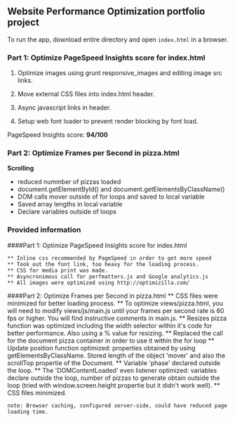 ## Website Performance Optimization portfolio project

To run the app, download entire directory and open `index.html` in a browser.

### Part 1: Optimize PageSpeed Insights score for index.html

1. Optimize images using grunt responsive_images and editing image src links.

2. Move external CSS files into index.html header.

3. Async javascript links in header.

4. Setup web font loader to prevent render blocking by font load.

PageSpeed Insights score: **94/100**

### Part 2: Optimize Frames per Second in pizza.html

**Scrolling**

- reduced nummber of pizzas loaded
- document.getElementById() and document.getElementsByClassName()
- DOM calls mover outside of for loops and saved to local variable
- Saved array lengths in local variable
- Declare variables outside of loops


### Provided information

####Part 1: Optimize PageSpeed Insights score for index.html

    ** Inline css recommended by PageSpeed in order to get more speed
    ** Took out the font link, too heavy for the loading process.
    ** CSS for media print was made.
    ** Asyncronimous call for perfmatters.js and Google analytics.js
    ** All images were optimized using http://optimizilla.com/


####Part 2: Optimize Frames per Second in pizza.html
    ** CSS files were minimized for better loading process.
    ** To optimize views/pizza.html, you will need to modify views/js/main.js until your frames per second rate is 60 fps or higher. You will find instructive comments in main.js.
    ** Resizes pizza function was optimized including the width selector within it's code for better performance.  Also using a % value for resizing.
    ** Replaced the call for the document pizza container in order to use it within the for loop
    ** Update position function optimized:  properties obtained by using getElementsByClassName.  Stored length of the object 'mover' and also the scrollTop propertie of the Document.
    ** Variable 'phase' declared outside the loop.
    ** The 'DOMContentLoaded' even listener optimized: variables declare outside the loop, number of pizzas to generate obtain outside the loop (tried with window.screen.height propertie but it didn't work well).
    ** CSS files minimized.



    note: Browser caching, configured server-side, could have reduced page loading time.